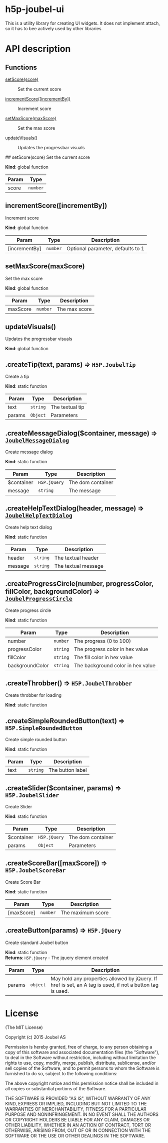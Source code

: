 h5p-joubel-ui
=============

This is a utility library for creating UI widgets. It does not implement attach, so it has to bee actively used by
other libraries

API description
===============
## Functions
<dl>
<dt><a href="#setScore">setScore(score)</a></dt>
<dd><p>Set the current score</p>
</dd>
<dt><a href="#incrementScore">incrementScore([incrementBy])</a></dt>
<dd><p>Increment score</p>
</dd>
<dt><a href="#setMaxScore">setMaxScore(maxScore)</a></dt>
<dd><p>Set the max score</p>
</dd>
<dt><a href="#updateVisuals">updateVisuals()</a></dt>
<dd><p>Updates the progressbar visuals</p>
</dd>
</dl>
<a name="setScore"></a>
## setScore(score)
Set the current score

**Kind**: global function  

| Param | Type |
| --- | --- |
| score | <code>number</code> |

<a name="incrementScore"></a>
## incrementScore([incrementBy])
Increment score

**Kind**: global function  

| Param | Type | Description |
| --- | --- | --- |
| [incrementBy] | <code>number</code> | Optional parameter, defaults to 1 |

<a name="setMaxScore"></a>
## setMaxScore(maxScore)
Set the max score

**Kind**: global function  

| Param | Type | Description |
| --- | --- | --- |
| maxScore | <code>number</code> | The max score |

<a name="updateVisuals"></a>
## updateVisuals()
Updates the progressbar visuals

**Kind**: global function  
<a name="createTip"></a>
## .createTip(text, params) ⇒ <code>H5P.JoubelTip</code>
Create a tip

**Kind**: static function  

| Param | Type | Description |
| --- | --- | --- |
| text | <code>string</code> | The textual tip |
| params | <code>Object</code> | Parameters |

<a name="createMessageDialog"></a>
## .createMessageDialog($container, message) ⇒ <code>[JoubelMessageDialog](#H5P.JoubelMessageDialog)</code>
Create message dialog

**Kind**: static function  

| Param | Type | Description |
| --- | --- | --- |
| $container | <code>H5P.jQuery</code> | The dom container |
| message | <code>string</code> | The message |

<a name="createHelpTextDialog"></a>
## .createHelpTextDialog(header, message) ⇒ <code>[JoubelHelpTextDialog](#H5P.JoubelHelpTextDialog)</code>
Create help text dialog

**Kind**: static function  

| Param | Type | Description |
| --- | --- | --- |
| header | <code>string</code> | The textual header |
| message | <code>string</code> | The textual message |

<a name="createProgressCircle"></a>
## .createProgressCircle(number, progressColor, fillColor, backgroundColor) ⇒ <code>[JoubelProgressCircle](#H5P.JoubelProgressCircle)</code>
Create progress circle

**Kind**: static function  

| Param | Type | Description |
| --- | --- | --- |
| number | <code>number</code> | The progress (0 to 100) |
| progressColor | <code>string</code> | The progress color in hex value |
| fillColor | <code>string</code> | The fill color in hex value |
| backgroundColor | <code>string</code> | The background color in hex value |

<a name="createThrobber"></a>
## .createThrobber() ⇒ <code>H5P.JoubelThrobber</code>
Create throbber for loading

**Kind**: static function  
<a name="createSimpleRoundedButton"></a>
## .createSimpleRoundedButton(text) ⇒ <code>H5P.SimpleRoundedButton</code>
Create simple rounded button

**Kind**: static function  

| Param | Type | Description |
| --- | --- | --- |
| text | <code>string</code> | The button label |

<a name="createSlider"></a>
## .createSlider($container, params) ⇒ <code>H5P.JoubelSlider</code>
Create Slider

**Kind**: static function  

| Param | Type | Description |
| --- | --- | --- |
| $container | <code>H5P.jQuery</code> | The dom container |
| params | <code>Object</code> | Parameters |

<a name="createScoreBar"></a>
## .createScoreBar([maxScore]) ⇒ <code>H5P.JoubelScoreBar</code>
Create Score Bar

**Kind**: static function  

| Param | Type | Description |
| --- | --- | --- |
| [maxScore] | <code>number</code> | The maximum score |

<a name="createButton"></a>
## .createButton(params) ⇒ <code>H5P.jQuery</code>
Create standard Joubel button

**Kind**: static function  
**Returns**: <code>H5P.jQuery</code> - The jquery element created  

| Param | Type | Description |
| --- | --- | --- |
| params | <code>object</code> | May hold any properties allowed by jQuery. If href is set, an A tag  is used, if not a button tag is used. |

License
=======
(The MIT License)

Copyright (c) 2015 Joubel AS

Permission is hereby granted, free of charge, to any person obtaining a copy of this software and associated documentation files (the "Software"), to deal in the Software without restriction, including without limitation the rights to use, copy, modify, merge, publish, distribute, sublicense, and/or sell copies of the Software, and to permit persons to whom the Software is furnished to do so, subject to the following conditions:

The above copyright notice and this permission notice shall be included in all copies or substantial portions of the Software.

THE SOFTWARE IS PROVIDED "AS IS", WITHOUT WARRANTY OF ANY KIND, EXPRESS OR IMPLIED, INCLUDING BUT NOT LIMITED TO THE WARRANTIES OF MERCHANTABILITY, FITNESS FOR A PARTICULAR PURPOSE AND NONINFRINGEMENT. IN NO EVENT SHALL THE AUTHORS OR COPYRIGHT HOLDERS BE LIABLE FOR ANY CLAIM, DAMAGES OR OTHER LIABILITY, WHETHER IN AN ACTION OF CONTRACT, TORT OR OTHERWISE, ARISING FROM, OUT OF OR IN CONNECTION WITH THE SOFTWARE OR THE USE OR OTHER DEALINGS IN THE SOFTWARE.
